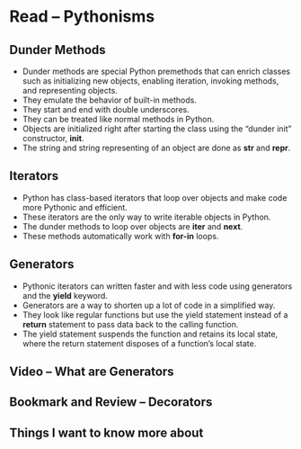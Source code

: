 # Read – Pythonisms

## Dunder Methods

- Dunder methods are special Python premethods that can enrich classes such as initializing new objects, enabling iteration, invoking methods, and representing objects.  
- They emulate the behavior of built-in methods.  
- They start and end with double underscores.  
- They can be treated like normal methods in Python.  
- Objects are initialized right after starting the class using the “dunder init” constructor, ****init****.  
- The string and string representing of an object are done as ****str**** and ****repr****.  

## Iterators

- Python has class-based iterators that loop over objects and make code more Pythonic and efficient.  
- These iterators are the only way to write iterable objects in Python.  
- The dunder methods to loop over objects are ****iter**** and ****next****.  
- These methods automatically work with **for-in** loops.  

## Generators

- Pythonic iterators can written faster and with less code using generators and the **yield** keyword.  
- Generators are a way to shorten up a lot of code in a simplified way.  
- They look like regular functions but use the yield statement instead of a **return** statement to pass data back to the calling function.  
- The yield statement suspends the function and retains its local state, where the return statement disposes of a function’s local state.  

## Video – What are Generators

## Bookmark and Review – Decorators

## Things I want to know more about
